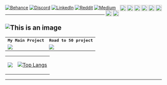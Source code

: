 [![Behance](https://img.shields.io/badge/Behance-1769ff?logo=behance&logoColor=white)](https://behance.net/AzmanMerto) [![Discord](https://img.shields.io/badge/Discord-%237289DA.svg?logo=discord&logoColor=white)](htttps://discord.gg/#8826) [![LinkedIn](https://img.shields.io/badge/LinkedIn-%230077B5.svg?logo=linkedin&logoColor=white)](https://linkedin.com/in/mert-t-3744971bb) [![Reddit](https://img.shields.io/badge/Reddit-%23FF4500.svg?logo=Reddit&logoColor=white)](https://reddit.com/user/AzmanMerto) [![Medium](https://img.shields.io/badge/Medium-1D1D1D.svg?logo=Medium&logoColor=black)](https://medium.com/@AzmanMerto) <img align="right" height="20" alt="XCode" src="https://img.icons8.com/color/480/000000/xcode.png">  <img align="right" height="20" alt="SwiftUI" src="https://developer.apple.com/assets/elements/icons/swiftui/swiftui-96x96_2x.png"> <img align="right" height ="20" alt="Swift" src="https://cdn4.iconfinder.com/data/icons/social-media-logos-6/512/23-swift-512.png"> <img align="right" height ="20" alt="Firebase" src="https://cdn4.iconfinder.com/data/icons/google-i-o-2016/512/google_firebase-2-512.png"> <img align="right" height="20" alt="Python" src="https://upload.wikimedia.org/wikipedia/commons/thumb/0/0a/Python.svg/800px-Python.svg.png"> <img align="right" height="20" alt="Figma" src="https://cdn.freebiesupply.com/logos/large/2x/figma-1-logo-png-transparent.png"> <img align="right" height="20" alt="Git" src="https://git-scm.com/images/logos/downloads/Git-Icon-1788C.png"> <img align="right" height="20" alt="Stack_Overflow" src="https://upload.wikimedia.org/wikipedia/commons/thumb/e/ef/Stack_Overflow_icon.svg/768px-Stack_Overflow_icon.svg.png"> 

---
![This is an image](https://i.hizliresim.com/tui37z5.png)
---

<table align="center" >
<tr>
  <td align="center" colspan="3">
     <strong><samp>My Main Project</samp></strong>
     </td>
    <td align="center" colspan="3">
     <strong><samp>Road to 50 project</samp></strong>
       </td>
  </tr>
  
  <tr>
<td colspan="3" rowspan="3">
<a href="https://github.com/AzmanMerto/Aiachy-0.09">
  <img align="center" src="https://github-readme-stats-sigma-five.vercel.app/api/pin/?username=AzmanMerto&repo=Aiachy-0.09&theme=nightowl"/>
</a>
  </td>
<td colspan="3" rowspan="3">
<a href="https://github.com/AzmanMerto/Road2-50-PROJECTS">
  <img align="center" src="https://github-readme-stats-sigma-five.vercel.app/api/pin/?username=AzmanMerto&repo=Road2-50-PROJECTS&theme=nightowl"/>
</a>
  </td>
  </tr>
</table>
<table align="center" >  
<tr>
<td colspan="1" rowspan="1">
<a href="">
  
  ![](https://github-readme-stats-sigma-five.vercel.app/api?username=AzmanMerto&theme=nightowl&hide_border=false&include_all_commits=true&count_private=true&show_icons=true)
  
</a>
  </td>
<td colspan="1" rowspan="1">
<a href="">

[![Top Langs](https://github-readme-stats.vercel.app/api/top-langs/?username=AzmanMerto&theme=nightowl&layout=donut)](https://github.com/anuraghazra/github-readme-stats)


</a>
</td>
</tr>
</table>

---
